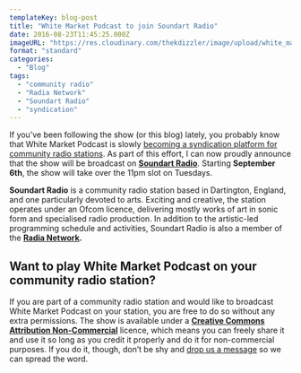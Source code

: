 ```yaml
---
templateKey: blog-post
title: "White Market Podcast to join Soundart Radio"
date: 2016-08-23T11:45:25.000Z
imageURL: "https://res.cloudinary.com/thekdizzler/image/upload/white_market/2016/08/soundart_sticker_logo.jpg"
format: "standard"
categories:
  - "Blog"
tags:
  - "community radio"
  - "Radia Network"
  - "Soundart Radio"
  - "syndication"
---
```

If you’ve been following the show (or this blog) lately, you probably know that White Market Podcast is slowly [becoming a syndication platform for community radio stations](http://www.whitemarketpodcast.co.uk/blog/2016/07/06/white-market-becomes-syndication-platform/). As part of this effort, I can now proudly announce that the show will be broadcast on [**Soundart Radio**](http://soundartradio.org.uk/). Starting **September 6th**, the show will take over the 11pm slot on Tuesdays.

**Soundart Radio** is a community radio station based in Dartington, England, and one particularly devoted to arts. Exciting and creative, the station operates under an Ofcom licence, delivering mostly works of art in sonic form and specialised radio production. In addition to the artistic-led programming schedule and activities, Soundart Radio is also a member of the **[Radia Network](http://www.radia.fm/).**

Want to play White Market Podcast on your community radio station?
------------------------------------------------------------------

If you are part of a community radio station and would like to broadcast White Market Podcast on your station, you are free to do so without any extra permissions. The show is available under a [**Creative Commons Attribution Non-Commercial**](https://creativecommons.org/licenses/by-nc/4.0/) licence, which means you can freely share it and use it so long as you credit it properly and do it for non-commercial purposes. If you do it, though, don’t be shy and [drop us a message](whitemarketpodcast@gmail.com) so we can spread the word.